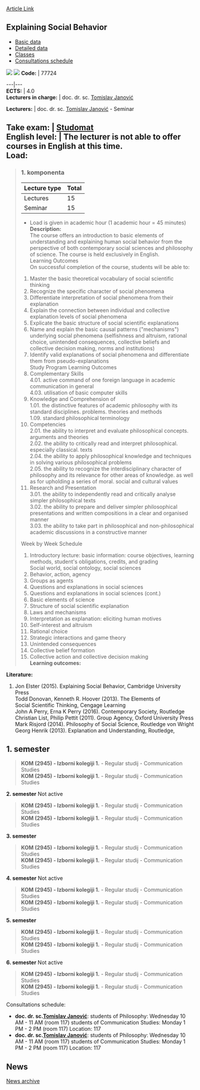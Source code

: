 [Article Link](https://www.fhs.hr/en/course/esb)

## Explaining Social Behavior
  * [Basic data](https://www.fhs.hr/en/course/esb#v1id-523774_262792_1_0 "Basic data")
  * [Detailed data](https://www.fhs.hr/en/course/esb#v1id-523774_262792_1_1 "Detailed data")
  * [Classes](https://www.fhs.hr/en/course/esb#v1id-523774_262792_1_2 "Classes")
  * [Consultations schedule](https://www.fhs.hr/en/course/esb#v1id-523774_262792_1_3 "Consultations schedule")


[![](https://www.fhs.hr/img/flags/gif/hr.gif)](https://www.fhs.hr/predmet/esb) [![](https://www.fhs.hr/img/flags/gif/gb.gif)](https://www.fhs.hr/en/course/esb)
**Code:** |  77724  
  
---|---  
**ECTS:** |  4.0   
**Lecturers in charge:** |  doc. dr. sc. [Tomislav Janović](https://www.fhs.hr/staff/tomislav.janovic)   
  
**Lecturers:** |  doc. dr. sc. [Tomislav Janović](https://www.fhs.hr/djelatnik/tomislav.janovic) - Seminar  
  
**Take exam:** |  [Studomat](http://www.isvu.hr/studomat)  
**English level:** |  The lecturer is not able to offer courses in English at this time.   
**Load:**  
---  
> ### 1. komponenta
> | Lecture type | Total  
> ---|---  
> Lectures | 15  
> Seminar | 15  
> * Load is given in academic hour (1 academic hour = 45 minutes)   
**Description:**  
> The course offers an introduction to basic elements of understanding and explaining human social behavior from the perspective of both contemporary social sciences and philosophy of science. The course is held exclusively in English.  
>  Learning Outcomes  
>  On successful completion of the course, students will be able to:  
>  1. Master the basic theoretical vocabulary of social scientific thinking  
>  2. Recognize the specific character of social phenomena  
>  3. Differentiate interpretation of social phenomena from their explanation  
>  4. Explain the connection between individual and collective explanation levels of social phenomena  
>  5. Explicate the basic structure of social scientific explanations  
>  6. Name and explain the basic causal patterns ("mechanisms") underlying social phenomena (selfishness and altruism, rational choice, unintended consequences, collective beliefs and collective decision making, norms and institutions)  
>  7. Identify valid explanations of social phenomena and differentiate them from pseudo-explanations  
>  Study Program Learning Outcomes  
>  4. Complementary Skills  
>  4.01. active command of one foreign language in academic communication in general  
>  4.03. utilisation of basic computer skills  
>  1. Knowledge and Comprehension of  
>  1.01. the distinctive features of academic philosophy with its standard disciplines. problems. theories and methods  
>  1.09. standard philosophical terminology  
>  2. Competencies  
>  2.01. the ability to interpret and evaluate philosophical concepts. arguments and theories  
>  2.02. the ability to critically read and interpret philosophical. especially classical. texts  
>  2.04. the ability to apply philosophical knowledge and techniques in solving various philosophical problems  
>  2.05. the ability to recognize the interdisciplinary character of philosophy and its relevance for other areas of knowledge. as well as for upholding a series of moral. social and cultural values  
>  3. Research and Presentation  
>  3.01. the ability to independently read and critically analyse simpler philosophical texts  
>  3.02. the ability to prepare and deliver simpler philosophical presentations and written compositions in a clear and organised manner  
>  3.03. the ability to take part in philosophical and non-philosophical academic discussions in a constructive manner   
>    
>  Week by Week Schedule  
>  1. Introductory lecture: basic information: course objectives, learning methods, student's obligations, credits, and grading  
>  Social world, social ontology, social sciences  
>  2. Behavior, action, agency  
>  3. Groups as agents  
>  4. Questions and explanations in social sciences  
>  5. Questions and explanations in social sciences (cont.)  
>  6. Basic elements of science  
>  7. Structure of social scientific explanation  
>  8. Laws and mechanisms  
>  9. Interpretation as explanation: eliciting human motives  
>  10. Self-interest and altruism  
>  11. Rational choice  
>  12. Strategic interactions and game theory  
>  13. Unintended consequences  
>  14. Collective belief formation  
>  15. Collective action and collective decision making  
**Learning outcomes:**  

  
**Literature:**  
  1. Jon Elster (2015). Explaining Social Behavior, Cambridge University Press  
Todd Donovan, Kenneth R. Hoover (2013). The Elements of  
Social Scientific Thinking, Cengage Learning  
John A Perry, Erna K Perry (2016). Contemporary Society, Routledge  
Christian List, Philip Pettit (2011). Group Agency, Oxford University Press  
Mark Risjord (2014). Philosophy of Social Science, Routledge von Wright Georg Henrik (2013). Explanation and Understanding, Routledge, 

  
**1. semester**  
---  
> **KOM (2945) - Izborni kolegiji 1.** - Regular studij - Communication Studies  
>  **KOM (2945) - Izborni kolegiji 1.** - Regular studij - Communication Studies  
>   
  
**2. semester** Not active  
> **KOM (2945) - Izborni kolegiji 1.** - Regular studij - Communication Studies  
>  **KOM (2945) - Izborni kolegiji 1.** - Regular studij - Communication Studies  
>   
  
**3. semester**  
> **KOM (2945) - Izborni kolegiji 1.** - Regular studij - Communication Studies  
>  **KOM (2945) - Izborni kolegiji 1.** - Regular studij - Communication Studies  
>   
  
**4. semester** Not active  
> **KOM (2945) - Izborni kolegiji 1.** - Regular studij - Communication Studies  
>  **KOM (2945) - Izborni kolegiji 1.** - Regular studij - Communication Studies  
>   
  
**5. semester**  
> **KOM (2945) - Izborni kolegiji 1.** - Regular studij - Communication Studies  
>  **KOM (2945) - Izborni kolegiji 1.** - Regular studij - Communication Studies  
>   
  
**6. semester** Not active  
> **KOM (2945) - Izborni kolegiji 1.** - Regular studij - Communication Studies  
>  **KOM (2945) - Izborni kolegiji 1.** - Regular studij - Communication Studies  
>   
Consultations schedule: 
  * **doc. dr. sc.[Tomislav Janović](https://www.fhs.hr/staff/tomislav.janovic)**: 
students of Philosophy: Wednesday 10 AM - 11 AM (room 117)
students of Communication Studies: Monday 1 PM - 2 PM (room 117)
Location: 117 
  * **doc. dr. sc.[Tomislav Janović](https://www.fhs.hr/djelatnik/tomislav.janovic)**: 
students of Philosophy: Wednesday 10 AM - 11 AM (room 117)
students of Communication Studies: Monday 1 PM - 2 PM (room 117)
Location: 117 


## News
[News archive](https://www.fhs.hr/en/course/esb?@=20vul#news_111596 "News archive")
